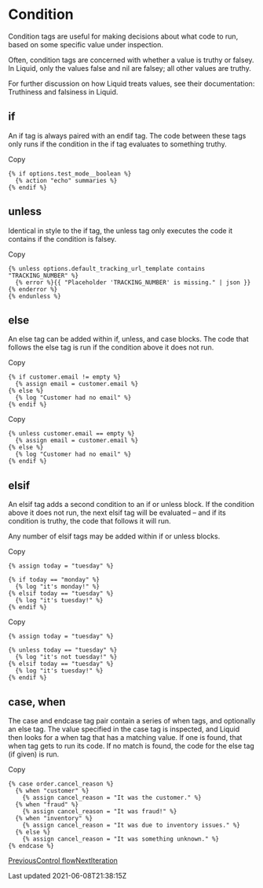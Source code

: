 # Condition

Condition tags are useful for making decisions about what code to run, based on some specific value under inspection.

Often, condition tags are concerned with whether a value is truthy or falsey. In Liquid, only the values false and nil are falsey; all other values are truthy.

For further discussion on how Liquid treats values, see their documentation: Truthiness and falsiness in Liquid.

## if

An if tag is always paired with an endif tag. The code between these tags only runs if the condition in the if tag evaluates to something truthy.

Copy

    {% if options.test_mode__boolean %}
      {% action "echo" summaries %}
    {% endif %}

## unless

Identical in style to the if tag, the unless tag only executes the code it contains if the condition is falsey.

Copy

    {% unless options.default_tracking_url_template contains "TRACKING_NUMBER" %}
      {% error %}{{ "Placeholder 'TRACKING_NUMBER' is missing." | json }}{% enderror %}
    {% endunless %}

## else

An else tag can be added within if, unless, and case blocks. The code that follows the else tag is run if the condition above it does not run.

Copy

    {% if customer.email != empty %}
      {% assign email = customer.email %}
    {% else %}
      {% log "Customer had no email" %}
    {% endif %}

Copy

    {% unless customer.email == empty %}
      {% assign email = customer.email %}
    {% else %}
      {% log "Customer had no email" %}
    {% endif %}

## elsif

An elsif tag adds a second condition to an if or unless block. If the condition above it does not run, the next elsif tag will be evaluated – and if its condition is truthy, the code that follows it will run.

Any number of elsif tags may be added within if or unless blocks.

Copy

    {% assign today = "tuesday" %}
    
    {% if today == "monday" %}
      {% log "it's monday!" %}
    {% elsif today == "tuesday" %}
      {% log "it's tuesday!" %}
    {% endif %}

Copy

    {% assign today = "tuesday" %}
    
    {% unless today == "tuesday" %}
      {% log "it's not tuesday!" %}
    {% elsif today == "tuesday" %}
      {% log "it's tuesday!" %}
    {% endif %}

## case, when

The case and endcase tag pair contain a series of when tags, and optionally an else tag. The value specified in the case tag is inspected, and Liquid then looks for a when tag that has a matching value. If one is found, that when tag gets to run its code. If no match is found, the code for the else tag (if given) is run.

Copy

    {% case order.cancel_reason %}
      {% when "customer" %}
        {% assign cancel_reason = "It was the customer." %}
      {% when "fraud" %}
        {% assign cancel_reason = "It was fraud!" %}
      {% when "inventory" %}
        {% assign cancel_reason = "It was due to inventory issues." %}
      {% else %}
        {% assign cancel_reason = "It was something unknown." %}
    {% endcase %}

[PreviousControl flow](/platform/liquid/basics/control-flow)[NextIteration](/platform/liquid/basics/control-flow/iteration)

Last updated 2021-06-08T21:38:15Z